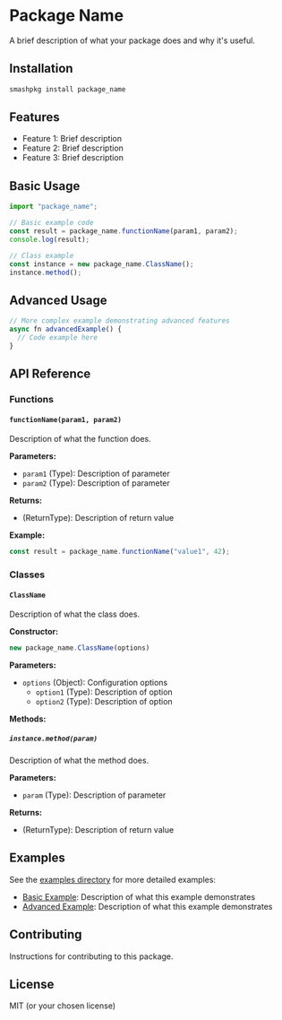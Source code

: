 # Package Name

A brief description of what your package does and why it's useful.

## Installation

```bash
smashpkg install package_name
```

## Features

- Feature 1: Brief description
- Feature 2: Brief description
- Feature 3: Brief description

## Basic Usage

```js
import "package_name";

// Basic example code
const result = package_name.functionName(param1, param2);
console.log(result);

// Class example
const instance = new package_name.ClassName();
instance.method();
```

## Advanced Usage

```js
// More complex example demonstrating advanced features
async fn advancedExample() {
  // Code example here
}
```

## API Reference

### Functions

#### `functionName(param1, param2)`

Description of what the function does.

**Parameters:**
- `param1` (Type): Description of parameter
- `param2` (Type): Description of parameter

**Returns:**
- (ReturnType): Description of return value

**Example:**
```js
const result = package_name.functionName("value1", 42);
```

### Classes

#### `ClassName`

Description of what the class does.

**Constructor:**
```js
new package_name.ClassName(options)
```

**Parameters:**
- `options` (Object): Configuration options
  - `option1` (Type): Description of option
  - `option2` (Type): Description of option

**Methods:**

##### `instance.method(param)`

Description of what the method does.

**Parameters:**
- `param` (Type): Description of parameter

**Returns:**
- (ReturnType): Description of return value

## Examples

See the [examples directory](./examples) for more detailed examples:

- [Basic Example](./examples/basic.smash): Description of what this example demonstrates
- [Advanced Example](./examples/advanced.smash): Description of what this example demonstrates

## Contributing

Instructions for contributing to this package.

## License

MIT (or your chosen license)
